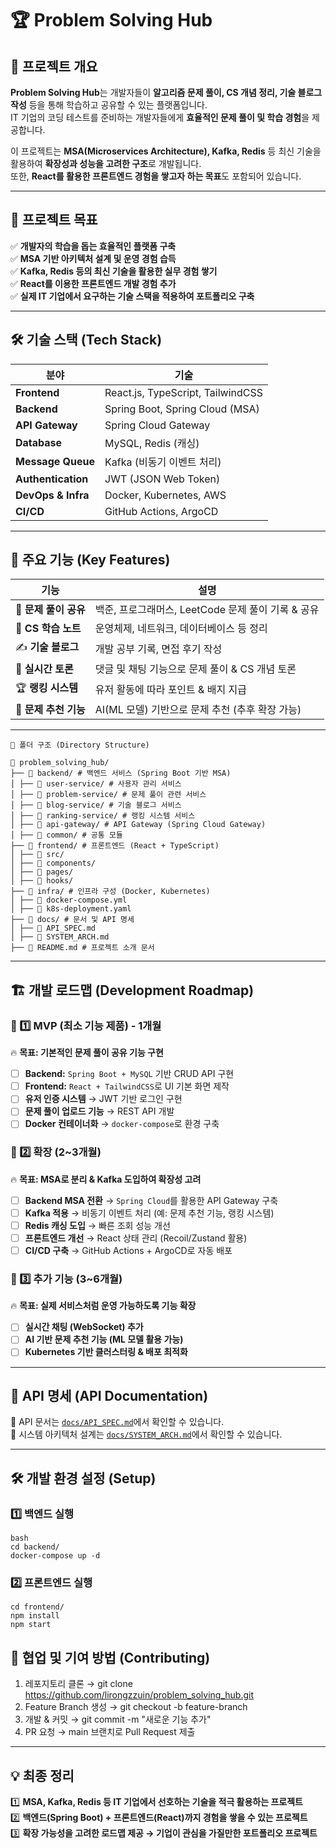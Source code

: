 # 🏆 Problem Solving Hub

## 📌 프로젝트 개요
**Problem Solving Hub**는 개발자들이 **알고리즘 문제 풀이, CS 개념 정리, 기술 블로그 작성** 등을 통해 학습하고 공유할 수 있는 플랫폼입니다.  
IT 기업의 코딩 테스트를 준비하는 개발자들에게 **효율적인 문제 풀이 및 학습 경험**을 제공합니다.  

이 프로젝트는 **MSA(Microservices Architecture), Kafka, Redis** 등 최신 기술을 활용하여 **확장성과 성능을 고려한 구조**로 개발됩니다.  
또한, **React를 활용한 프론트엔드 경험을 쌓고자 하는 목표**도 포함되어 있습니다.  

---

## 🎯 프로젝트 목표
✅ **개발자의 학습을 돕는 효율적인 플랫폼 구축**  
✅ **MSA 기반 아키텍처 설계 및 운영 경험 습득**  
✅ **Kafka, Redis 등의 최신 기술을 활용한 실무 경험 쌓기**  
✅ **React를 이용한 프론트엔드 개발 경험 추가**  
✅ **실제 IT 기업에서 요구하는 기술 스택을 적용하여 포트폴리오 구축**  

---

## 🛠️ 기술 스택 (Tech Stack)
| 분야 | 기술 |
|------|------|
| **Frontend** | React.js, TypeScript, TailwindCSS |
| **Backend** | Spring Boot, Spring Cloud (MSA) |
| **API Gateway** | Spring Cloud Gateway |
| **Database** | MySQL, Redis (캐싱) |
| **Message Queue** | Kafka (비동기 이벤트 처리) |
| **Authentication** | JWT (JSON Web Token) |
| **DevOps & Infra** | Docker, Kubernetes, AWS |
| **CI/CD** | GitHub Actions, ArgoCD |

---

## 🚀 주요 기능 (Key Features)
| 기능 | 설명 |
|------|------|
| 📝 **문제 풀이 공유** | 백준, 프로그래머스, LeetCode 문제 풀이 기록 & 공유 |
| 📖 **CS 학습 노트** | 운영체제, 네트워크, 데이터베이스 등 정리 |
| ✍️ **기술 블로그** | 개발 공부 기록, 면접 후기 작성 |
| 💬 **실시간 토론** | 댓글 및 채팅 기능으로 문제 풀이 & CS 개념 토론 |
| 🏆 **랭킹 시스템** | 유저 활동에 따라 포인트 & 배지 지급 |
| 🎯 **문제 추천 기능** | AI(ML 모델) 기반으로 문제 추천 (추후 확장 가능) |

---

```
📂 폴더 구조 (Directory Structure)

📂 problem_solving_hub/
├── 📁 backend/ # 백엔드 서비스 (Spring Boot 기반 MSA)
│ ├── 📁 user-service/ # 사용자 관리 서비스
│ ├── 📁 problem-service/ # 문제 풀이 관련 서비스
│ ├── 📁 blog-service/ # 기술 블로그 서비스
│ ├── 📁 ranking-service/ # 랭킹 시스템 서비스
│ ├── 📁 api-gateway/ # API Gateway (Spring Cloud Gateway)
│ ├── 📁 common/ # 공통 모듈
├── 📁 frontend/ # 프론트엔드 (React + TypeScript)
│ ├── 📁 src/
│ ├── 📁 components/
│ ├── 📁 pages/
│ ├── 📁 hooks/
├── 📁 infra/ # 인프라 구성 (Docker, Kubernetes)
│ ├── 📄 docker-compose.yml
│ ├── 📄 k8s-deployment.yaml
├── 📁 docs/ # 문서 및 API 명세
│ ├── 📄 API_SPEC.md
│ ├── 📄 SYSTEM_ARCH.md
├── 📄 README.md # 프로젝트 소개 문서
```

---

## 🏗️ 개발 로드맵 (Development Roadmap)
### **🔹 1️⃣ MVP (최소 기능 제품) - 1개월**
🔥 **목표: 기본적인 문제 풀이 공유 기능 구현**  
- [ ] **Backend:** `Spring Boot + MySQL` 기반 CRUD API 구현  
- [ ] **Frontend:** `React + TailwindCSS`로 UI 기본 화면 제작  
- [ ] **유저 인증 시스템** → JWT 기반 로그인 구현  
- [ ] **문제 풀이 업로드 기능** → REST API 개발  
- [ ] **Docker 컨테이너화** → `docker-compose`로 환경 구축  

### **🔹 2️⃣ 확장 (2~3개월)**
🔥 **목표: MSA로 분리 & Kafka 도입하여 확장성 고려**  
- [ ] **Backend MSA 전환** → `Spring Cloud`를 활용한 API Gateway 구축  
- [ ] **Kafka 적용** → 비동기 이벤트 처리 (예: 문제 추천 기능, 랭킹 시스템)  
- [ ] **Redis 캐싱 도입** → 빠른 조회 성능 개선  
- [ ] **프론트엔드 개선** → React 상태 관리 (Recoil/Zustand 활용)  
- [ ] **CI/CD 구축** → GitHub Actions + ArgoCD로 자동 배포  

### **🔹 3️⃣ 추가 기능 (3~6개월)**
🔥 **목표: 실제 서비스처럼 운영 가능하도록 기능 확장**  
- [ ] **실시간 채팅 (WebSocket) 추가**  
- [ ] **AI 기반 문제 추천 기능 (ML 모델 활용 가능)**  
- [ ] **Kubernetes 기반 클러스터링 & 배포 최적화**  

---

## 📜 API 명세 (API Documentation)
📌 API 문서는 [`docs/API_SPEC.md`](docs/API_SPEC.md)에서 확인할 수 있습니다.  
📌 시스템 아키텍처 설계는 [`docs/SYSTEM_ARCH.md`](docs/SYSTEM_ARCH.md)에서 확인할 수 있습니다.  

---

## 🛠️ 개발 환경 설정 (Setup)
### **1️⃣ 백엔드 실행**
```
bash
cd backend/
docker-compose up -d

```
### 2️⃣ 프론트엔드 실행
```
cd frontend/
npm install
npm start
```
## 📌 협업 및 기여 방법 (Contributing)
1. 레포지토리 클론 → git clone https://github.com/lirongzzuin/problem_solving_hub.git
2. Feature Branch 생성 → git checkout -b feature-branch
3. 개발 & 커밋 → git commit -m "새로운 기능 추가"
4. PR 요청 → main 브랜치로 Pull Request 제출


---

## **💡 최종 정리**
1️⃣ **MSA, Kafka, Redis 등 IT 기업에서 선호하는 기술을 적극 활용하는 프로젝트**  
2️⃣ **백엔드(Spring Boot) + 프론트엔드(React)까지 경험을 쌓을 수 있는 프로젝트**  
3️⃣ **확장 가능성을 고려한 로드맵 제공 → 기업이 관심을 가질만한 포트폴리오 프로젝트**  

